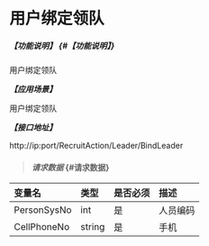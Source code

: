 # 用户绑定领队
##### _【功能说明】_ {#【功能说明】}

用户绑定领队

_**【应用场景】**_

用户绑定领队


_**【接口地址】**_

http://ip:port/RecruitAction/Leader/BindLeader

> #### _请求数据_ {#请求数据}

| 变量名 | 类型 | 是否必须 | 描述 |
| :--- | :--- | :--- | :--- |
| PersonSysNo| int| 是 |人员编码|
| CellPhoneNo| string | 是 |手机 |





